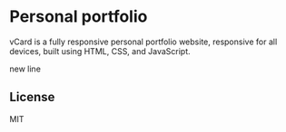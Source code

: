 # Personal portfolio

vCard is a fully responsive personal portfolio website, responsive for all devices, built using HTML, CSS, and JavaScript.


new line

## License

MIT
